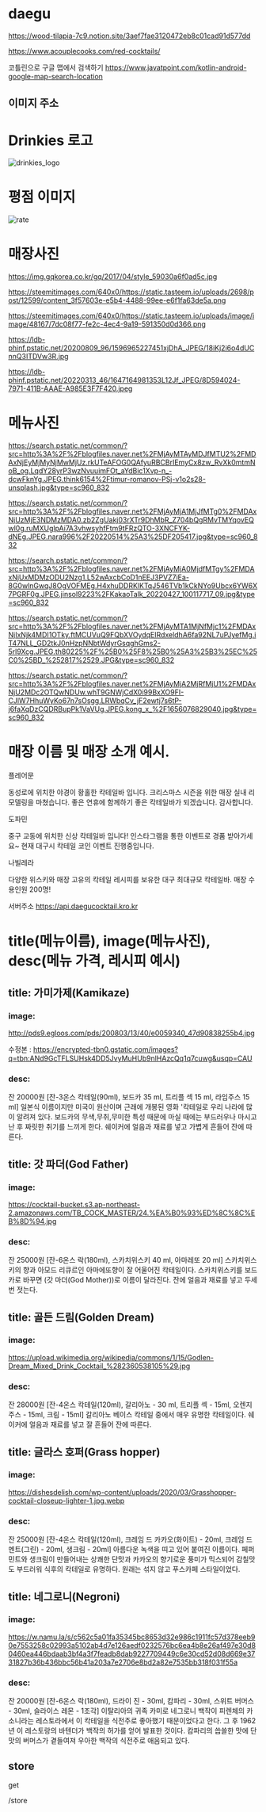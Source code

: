 # daegu

https://wood-tilapia-7c9.notion.site/3aef7fae3120472eb8c01cad91d577dd


https://www.acouplecooks.com/red-cocktails/



코틀린으로 구글 맵에서 검색하기
https://www.javatpoint.com/kotlin-android-google-map-search-location

## 이미지 주소

# Drinkies 로고
![drinkies_logo](https://user-images.githubusercontent.com/33747618/205372667-6e80be5f-abc7-43a2-b8ad-04ce7a6b8dfc.PNG)

# 평점 이미지
![rate](https://user-images.githubusercontent.com/33747618/205381880-c552236b-690e-4513-b7de-2615a1d18536.PNG)



# 매장사진
https://img.gqkorea.co.kr/gq/2017/04/style_59030a6f0ad5c.jpg

https://steemitimages.com/640x0/https://static.tasteem.io/uploads/2698/post/12599/content_3f57603e-e5b4-4488-99ee-e6f1fa63de5a.png

https://steemitimages.com/640x0/https://static.tasteem.io/uploads/image/image/48167/7dc08f77-fe2c-4ec4-9a19-591350d0d366.png

https://ldb-phinf.pstatic.net/20200809_96/1596965227451xjDhA_JPEG/18iKj2i6o4dUCnnQ3ITDVw3R.jpg

https://ldb-phinf.pstatic.net/20220313_46/1647164981353L12Jf_JPEG/8D594024-7971-411B-AAAE-A985E3F7F420.jpeg

# 메뉴사진 
https://search.pstatic.net/common/?src=http%3A%2F%2Fblogfiles.naver.net%2FMjAyMTAyMDJfMTU2%2FMDAxNjEyMjMyNjMwMjUz.rkUTeAFOG0QAfyuRBCBrIEmyCx8zw_RvXk0mtmNoB_og.LqdY28yrP3wzNvuuimFOt_aYdBic1Xvp-n_-dcwFknYg.JPEG.think6154%2Ftimur-romanov-PSj-v1o2s28-unsplash.jpg&type=sc960_832

https://search.pstatic.net/common/?src=http%3A%2F%2Fblogfiles.naver.net%2FMjAyMjA1MjJfMTg0%2FMDAxNjUzMjE3NDMzMDA0.zb2ZgUakj03rXTr9DhMbR_Z704bQgRMvTMYqovEQwl0g.ruMXUglpAi7A3vhwsyhfFtm9tFRzQTO-3XNCFYK-dNEg.JPEG.nara996%2F20220514%25A3%25DF205417.jpg&type=sc960_832

https://search.pstatic.net/common/?src=http%3A%2F%2Fblogfiles.naver.net%2FMjAyMjA0MjdfMTgy%2FMDAxNjUxMDMzODU2Nzg1.L52wAxcbCoD1nEEJ3PVZ7iEa-8G0wlnGwqJ8OgVOFMEg.H4xhuDDRKlKTqJ546TVb1kCkNYo9Ubcx6YW6X7PGRF0g.JPEG.jinsol9223%2FKakaoTalk_20220427_100117717_09.jpg&type=sc960_832

https://search.pstatic.net/common/?src=http%3A%2F%2Fblogfiles.naver.net%2FMjAyMTA1MjNfMjc1%2FMDAxNjIxNjk4MDI1OTky.ftMCUVuQ9FQbXVOydqEIRdxeldhA6fa92NL7uPJyefMg.iT47NLL_GD2tkJ0nHzpNNbtWdyrGsqghGms2-5rl9Xcg.JPEG.th80225%2F%25B0%25F8%25B0%25A3%25B3%25EC%25C0%25BD_%252817%2529.JPG&type=sc960_832

https://search.pstatic.net/common/?src=http%3A%2F%2Fblogfiles.naver.net%2FMjAyMjA2MjRfMjU1%2FMDAxNjU2MDc2OTQwNDUw.whT9GNWjCdX0i99BxXO9FI-CJlW7HhuWyKo67n7sOsgg.LRWbqCv_jF2ewtj7s6tP-j6faXqDzCQDRBupPk1VaVUg.JPEG.kong_x_%2F1656076829040.jpg&type=sc960_832

# 매장 이름 및 매장 소개 예시.

플레어문

동성로에 위치한 야경이 황홀한 칵테일바 입니다. 크리스마스 시즌을 위한 매장 실내 리모델링을 마쳤습니다. 좋은 연휴에 함께하기 좋은 칵테일바가 되겠습니다. 감사합니다.

도파민

중구 교동에 위치한 신상 칵테일바 입니다! 인스타그램을 통한 이벤트로 경품 받아가세요~ 현재 대구시 칵테일 코인 이벤트 진행중입니다.

나빌레라

다양한 위스키와 매장 고유의 칵테일 레시피를 보유한 대구 최대규모 칵테일바. 매장 수용인원 200명!


서버주소 https://api.daegucocktail.kro.kr


# title(메뉴이름), image(메뉴사진), desc(메뉴 가격, 레시피 예시)


## title: 가미가제(Kamikaze)

### image: 
http://pds9.egloos.com/pds/200803/13/40/e0059340_47d90838255b4.jpg

수정본 : https://encrypted-tbn0.gstatic.com/images?q=tbn:ANd9GcTFLSUHsk4DD5JvyMuHUb9nlHAzcQq1q7cuwg&usqp=CAU

### desc: 
잔 20000원
[잔-3온스 칵테일(90ml), 보드카 35 ml, 트리플 섹 15 ml, 라임주스 15 ml]
일본식 이름이지만 미국이 원산이며 근래에 개봉된 영화 '칵테일로 우리 나라에 많이 알려져 있다. 보드카의 무색,무취,무미한 특성 때문에 마실 때에는 부드러우나 마시고 난 후 짜릿한 취기를 느끼게 한다. 쉐이커에 얼음과 재료를 넣고 가볍게 흔들어 잔에 따른다.


## title: 갓 파더(God Father)

### image: 
https://cocktail-bucket.s3.ap-northeast-2.amazonaws.com/TB_COCK_MASTER/24.%EA%B0%93%ED%8C%8C%EB%8D%94.jpg
### desc: 
잔 25000원
[잔-6온스 락(180ml), 스카치위스키 40 ml, 아마레또 20 ml] 
스카치위스키의 향과 아모드 리큐르인 아마에또향이 잘 어울어진 칵테일이다. 스카치위스키를 보드카로 바꾸면 (갓 마더(God Mother))로 이름이 달라진다. 잔에 얼음과 재료를 넣고 두세번 젓는다.


## title: 골든 드림(Golden Dream)

### image: 
https://upload.wikimedia.org/wikipedia/commons/1/15/Godlen-Dream_Mixed_Drink_Cocktail_%282360538105%29.jpg
### desc: 
잔 28000원
[잔-4온스 칵테일(120ml), 갈리아노 - 30 ml, 트리플 섹 - 15ml, 오렌지주스 - 15ml, 크림 - 15ml] 
갈리아노 베이스 칵테일 중에서 매우 유명한 칵테일이다. 쉐이커에 얼음과 재료를 넣고 잘 흔들어 잔에 따른다.


## title: 글라스 호퍼(Grass hopper)

### image:
https://dishesdelish.com/wp-content/uploads/2020/03/Grasshopper-cocktail-closeup-lighter-1.jpg.webp
### desc: 
잔 25000원
[잔-4온스 칵테일(120ml), 크레임 드 카카오(화이트) - 20ml, 크레임 드 멘트(그린) - 20ml, 생크림 - 20ml] 
아름다운 녹색을 띠고 있어 붙여진 이름이다. 페퍼민트와 생크림이 만들어내는 상쾌한 단맛과 카카오의 향기로운 풍미가 믹스되어 감칠맛도 부드러워 식후의 칵테일로 유명하다. 원래는 섞지 않고 푸스카페 스타일이었다.



## title: 네그로니(Negroni)

### image:
https://w.namu.la/s/c562c5a01fa35345bc8653d32e986c1911fc57d378eeb90e7553258c02993a5102ab4d7e126aedf0232576bc6ea4b8e26af497e30d80460ea446bdaab3bf4a3f7feadb8dab9227709449c6e30cd52d08d669e3731827b36b436bbc56b41a203a7e2706e8bd2a82e7535bb318f031f55a
### desc: 
잔 20000원
[잔-6온스 락(180ml), 드라이 진 - 30ml, 캄파리 - 30ml, 스위트 버머스 - 30ml, 슬라이스 레몬 - 1조각]
이탈리아의 귀족 카미로 네그로니 백작이 피렌체의 카소니라는 레스토라에서 이 칵테일을 식전주로 좋아했기 때문이었다고 한다. 그 후 1962년 이 레스토랑의 바텐더가 백작의 허가를 얻어 발표한 것이다. 캄파리의 씁쓸한 맛에 단맛의 버머스가 곁들여져 우아한 백작의 식전주로 애음되고 있다.


## store

get

/store
